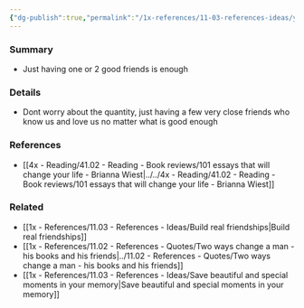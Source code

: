 ```yaml
---
{"dg-publish":true,"permalink":"/1x-references/11-03-references-ideas/you-dont-need-many-close-friends/","dgHomeLink":true,"dgPassFrontmatter":false,"dgShowBacklinks":true,"dgShowLocalGraph":false,"dgShowInlineTitle":true}
---
```



### Summary
- Just having one or 2 good friends is enough

### Details
- Dont worry about the quantity, just having a few very close friends who know us and love us no matter what is good enough

### References
- [[4x - Reading/41.02 - Reading - Book reviews/101 essays that will change your life - Brianna Wiest|../../4x - Reading/41.02 - Reading - Book reviews/101 essays that will change your life - Brianna Wiest]]

### Related
- [[1x - References/11.03 - References - Ideas/Build real friendships|Build real friendships]]
- [[1x - References/11.02 - References - Quotes/Two ways change a man - his books and his friends|../11.02 - References - Quotes/Two ways change a man - his books and his friends]]
- [[1x - References/11.03 - References - Ideas/Save beautiful and special moments in your memory|Save beautiful and special moments in your memory]]